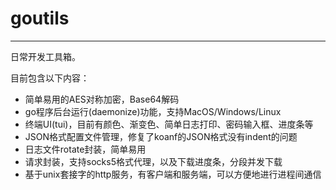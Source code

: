 # goutils
------------------
日常开发工具箱。

目前包含以下内容：
- 简单易用的AES对称加密，Base64解码
- go程序后台运行(daemonize)功能，支持MacOS/Windows/Linux
- 终端UI(tui)，目前有颜色、渐变色、简单日志打印、密码输入框、进度条等
- JSON格式配置文件管理，修复了koanf的JSON格式没有indent的问题
- 日志文件rotate封装，简单易用
- 请求封装，支持socks5格式代理，以及下载进度条，分段并发下载
- 基于unix套接字的http服务，有客户端和服务端，可以方便地进行进程间通信
